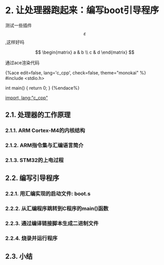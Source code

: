 # 2. 让处理器跑起来：编写boot引导程序

测试一些插件$$ \varepsilon $$,这样好吗

$$
\begin{matrix}
   a & b \\
   c & d
\end{matrix}
$$

通过ace渲染代码

{%ace edit=false, lang='c_cpp', check=false, theme="monokai" %} 
#include <stdio.h>

int main()
{
    return 0;
}
{%endace%} 

[import, lang:"c_cpp"](douniwan.cpp)


## 2.1. 处理器的工作原理
### 2.1.1. ARM Cortex-M4的内核结构
### 2.1.2. ARM指令集与汇编语言简介
### 2.1.3. STM32的上电过程
## 2.2. 编写引导程序
### 2.2.1. 用汇编实现的启动文件: boot.s
### 2.2.2. 从汇编程序跳转到C程序的main()函数
### 2.2.3. 通过编译链接脚本生成二进制文件
### 2.2.4. 烧录并运行程序
## 2.3. 小结




